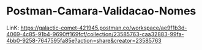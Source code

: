 # Postman-Camara-Validacao-Nomes
LinK: https://galactic-comet-421945.postman.co/workspace/ae9f1b3d-4069-4c85-91b4-9690ff169fcf/collection/23585763-caa32883-99fa-4bb0-9258-7647595fa85e?action=share&creator=23585763

